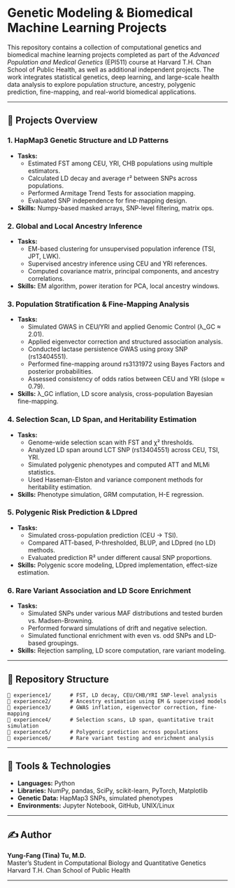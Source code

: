 
# Genetic Modeling & Biomedical Machine Learning Projects

This repository contains a collection of computational genetics and biomedical machine learning projects completed as part of the *Advanced Population and Medical Genetics* (EPI511) course at Harvard T.H. Chan School of Public Health, as well as additional independent projects. The work integrates statistical genetics, deep learning, and large-scale health data analysis to explore population structure, ancestry, polygenic prediction, fine-mapping, and real-world biomedical applications.

---

## 🔬 Projects Overview

### 1. HapMap3 Genetic Structure and LD Patterns
- **Tasks:**
  - Estimated FST among CEU, YRI, CHB populations using multiple estimators.
  - Calculated LD decay and average r² between SNPs across populations.
  - Performed Armitage Trend Tests for association mapping.
  - Evaluated SNP independence for fine-mapping design.
- **Skills:** Numpy-based masked arrays, SNP-level filtering, matrix ops.

### 2. Global and Local Ancestry Inference
- **Tasks:**
  - EM-based clustering for unsupervised population inference (TSI, JPT, LWK).
  - Supervised ancestry inference using CEU and YRI references.
  - Computed covariance matrix, principal components, and ancestry correlations.
- **Skills:** EM algorithm, power iteration for PCA, local ancestry windows.

### 3. Population Stratification & Fine-Mapping Analysis
- **Tasks:**
  - Simulated GWAS in CEU/YRI and applied Genomic Control (λ_GC ≈ 2.01).
  - Applied eigenvector correction and structured association analysis.
  - Conducted lactase persistence GWAS using proxy SNP (rs13404551).
  - Performed fine-mapping around rs3131972 using Bayes Factors and posterior probabilities.
  - Assessed consistency of odds ratios between CEU and YRI (slope ≈ 0.79).
- **Skills:** λ_GC inflation, LD score analysis, cross-population Bayesian fine-mapping.

### 4. Selection Scan, LD Span, and Heritability Estimation
- **Tasks:**
  - Genome-wide selection scan with FST and χ² thresholds.
  - Analyzed LD span around LCT SNP (rs13404551) across CEU, TSI, YRI.
  - Simulated polygenic phenotypes and computed ATT and MLMi statistics.
  - Used Haseman-Elston and variance component methods for heritability estimation.
- **Skills:** Phenotype simulation, GRM computation, H-E regression.

### 5. Polygenic Risk Prediction & LDpred
- **Tasks:**
  - Simulated cross-population prediction (CEU → TSI).
  - Compared ATT-based, P-thresholded, BLUP, and LDpred (no LD) methods.
  - Evaluated prediction R² under different causal SNP proportions.
- **Skills:** Polygenic score modeling, LDpred implementation, effect-size estimation.

### 6. Rare Variant Association and LD Score Enrichment
- **Tasks:**
  - Simulated SNPs under various MAF distributions and tested burden vs. Madsen-Browning.
  - Performed forward simulations of drift and negative selection.
  - Simulated functional enrichment with even vs. odd SNPs and LD-based groupings.
- **Skills:** Rejection sampling, LD score computation, rare variant modeling.

---

## 📁 Repository Structure

```
📂 experience1/      # FST, LD decay, CEU/CHB/YRI SNP-level analysis
📂 experience2/      # Ancestry estimation using EM & supervised models
📂 experience3/      # GWAS inflation, eigenvector correction, fine-mapping
📂 experience4/      # Selection scans, LD span, quantitative trait simulation
📂 experience5/      # Polygenic prediction across populations
📂 experience6/      # Rare variant testing and enrichment analysis
```

---

## 🧪 Tools & Technologies

- **Languages:** Python
- **Libraries:** NumPy, pandas, SciPy, scikit-learn, PyTorch, Matplotlib
- **Genetic Data:** HapMap3 SNPs, simulated phenotypes
- **Environments:** Jupyter Notebook, GitHub, UNIX/Linux

---

## ✍️ Author

**Yung-Fang (Tina) Tu, M.D.**  
Master’s Student in Computational Biology and Quantitative Genetics  
Harvard T.H. Chan School of Public Health

--- 
